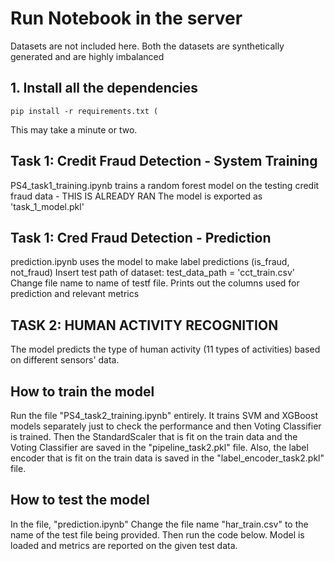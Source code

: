 # Run Notebook in the server
Datasets are not included here. Both the datasets are synthetically generated and are highly imbalanced

## 1. Install all the dependencies
```
pip install -r requirements.txt (
```
This may take a minute or two.
## Task 1: Credit Fraud Detection - System Training
PS4_task1_training.ipynb trains a random forest model on the testing credit fraud data - THIS IS ALREADY RAN
The model is exported as 'task_1_model.pkl'

## Task 1: Cred Fraud Detection - Prediction
prediction.ipynb uses the model to make label predictions (is_fraud, not_fraud)
Insert test path of dataset:  test_data_path = 'cct_train.csv'
Change file name to name of testf file.
Prints out the columns used for prediction and relevant metrics

## TASK 2: HUMAN ACTIVITY RECOGNITION

The model predicts the type of human activity (11 types of activities) based on different sensors' data.

## How to train the model

Run the file "PS4_task2_training.ipynb" entirely. It trains SVM and XGBoost models separately just to check the performance and then Voting Classifier is trained. Then the StandardScaler that is fit on the train data and the Voting Classifier are saved in the "pipeline_task2.pkl" file.
Also, the label encoder that is fit on the train data is saved in the "label_encoder_task2.pkl" file.

## How to test the model

In the file, "prediction.ipynb" Change the file name "har_train.csv" to the name of the test file being provided. Then run the code below. Model is loaded and metrics are reported on the given test data.
